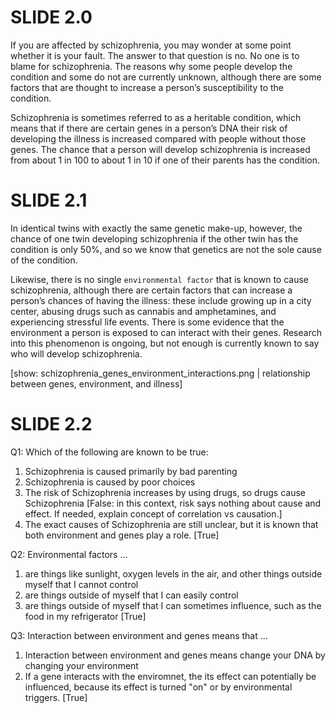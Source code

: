 # SLIDE 2.0

If you are affected by schizophrenia, you may wonder at some point whether it is
your fault. The answer to that question is no. No one is to blame for
schizophrenia. The reasons why some people develop the condition and some do not
are currently unknown, although there are some factors that are thought to
increase a person’s susceptibility to the condition.

Schizophrenia is sometimes referred to as a heritable condition, which means
that if there are certain genes in a person’s DNA their risk of developing the
illness is increased compared with people without those genes. The chance that a
person will develop schizophrenia is increased from about 1 in 100 to about 1 in
10 if one of their parents has the condition.

# SLIDE 2.1

In identical twins with exactly the same genetic make-up, however, the chance of
one twin developing schizophrenia if the other twin has the condition is only
50%, and so we know that genetics are not the sole cause of the condition.

Likewise, there is no single `environmental factor` that is known to cause
schizophrenia, although there are certain factors that can increase a person’s
chances of having the illness: these include growing up in a city center,
abusing drugs such as cannabis and amphetamines, and experiencing stressful life
events. There is some evidence that the environment a person is exposed to can
interact with their genes. Research into this phenomenon is ongoing, but not
enough is currently known to say who will develop schizophrenia.

[show: schizophrenia_genes_environment_interactions.png | relationship between
genes, environment, and illness]

# SLIDE 2.2

Q1: Which of the following are known to be true:

1. Schizophrenia is caused primarily by bad parenting
2. Schizophrenia is caused by poor choices
3. The risk of Schizophrenia increases by using drugs, so drugs cause
   Schizophrenia [False: in this context, risk says nothing about cause and
   effect. If needed, explain concept of correlation vs causation.]
4. The exact causes of Schizophrenia are still unclear, but it is known that
   both environment and genes play a role. [True]

Q2: Environmental factors ...

1. are things like sunlight, oxygen levels in the air, and other things outside
   myself that I cannot control
2. are things outside of myself that I can easily control
3. are things outside of myself that I can sometimes influence, such as the food
   in my refrigerator [True]

Q3: Interaction between environment and genes means that ...

1. Interaction between environment and genes means change your DNA by changing
   your environment
2. If a gene interacts with the enviromnet, the its effect can potentially be
   influenced, because its effect is turned "on" or by environmental triggers. [True]
